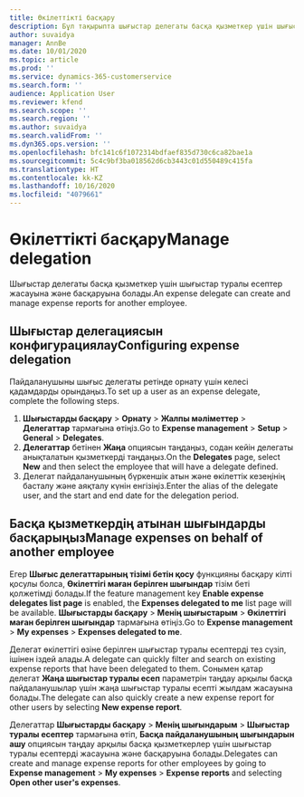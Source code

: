 ```yaml
---
title: Өкілеттікті басқару
description: Бұл тақырыпта шығыстар делегаты басқа қызметкер үшін шығыстар туралы есептерді қалай құра және басқара алатындығы туралы ақпарат берілген.
author: suvaidya
manager: AnnBe
ms.date: 10/01/2020
ms.topic: article
ms.prod: ''
ms.service: dynamics-365-customerservice
ms.search.form: ''
audience: Application User
ms.reviewer: kfend
ms.search.scope: ''
ms.search.region: ''
ms.author: suvaidya
ms.search.validFrom: ''
ms.dyn365.ops.version: ''
ms.openlocfilehash: bfc141c6f1072314bdfaef835d730c6ca82bae1a
ms.sourcegitcommit: 5c4c9bf3ba018562d6cb3443c01d550489c415fa
ms.translationtype: HT
ms.contentlocale: kk-KZ
ms.lasthandoff: 10/16/2020
ms.locfileid: "4079661"
---
```

# <a name="manage-delegation"></a><span data-ttu-id="dba45-103">Өкілеттікті басқару</span><span class="sxs-lookup"><span data-stu-id="dba45-103">Manage delegation</span></span>
<span data-ttu-id="dba45-104">Шығыстар делегаты басқа қызметкер үшін шығыстар туралы есептер жасауына және басқаруына болады.</span><span class="sxs-lookup"><span data-stu-id="dba45-104">An expense delegate can create and manage expense reports for another employee.</span></span>

## <a name="configuring-expense-delegation"></a><span data-ttu-id="dba45-105">Шығыстар делегациясын конфигурациялау</span><span class="sxs-lookup"><span data-stu-id="dba45-105">Configuring expense delegation</span></span>

<span data-ttu-id="dba45-106">Пайдаланушыны шығыс делегаты ретінде орнату үшін келесі қадамдарды орындаңыз.</span><span class="sxs-lookup"><span data-stu-id="dba45-106">To set up a user as an expense delegate, complete the following steps.</span></span> 
1. <span data-ttu-id="dba45-107">**Шығыстарды басқару** > **Орнату** > **Жалпы мәліметтер** > **Делегаттар** тармағына өтіңіз.</span><span class="sxs-lookup"><span data-stu-id="dba45-107">Go to **Expense management** > **Setup** > **General** > **Delegates**.</span></span> 
2. <span data-ttu-id="dba45-108">**Делегаттар** бетінен **Жаңа** опциясын таңдаңыз, содан кейін делегаты анықталатын қызметкерді таңдаңыз.</span><span class="sxs-lookup"><span data-stu-id="dba45-108">On the **Delegates** page, select **New** and then select the employee that will have a delegate defined.</span></span> 
3. <span data-ttu-id="dba45-109">Делегат пайдаланушының бүркеншік атын және өкілеттік кезеңінің басталу және аяқталу күнін енгізіңіз.</span><span class="sxs-lookup"><span data-stu-id="dba45-109">Enter the alias of the delegate user, and the start and end date for the delegation period.</span></span>

## <a name="manage-expenses-on-behalf-of-another-employee"></a><span data-ttu-id="dba45-110">Басқа қызметкердің атынан шығындарды басқарыңыз</span><span class="sxs-lookup"><span data-stu-id="dba45-110">Manage expenses on behalf of another employee</span></span>

<span data-ttu-id="dba45-111">Егер **Шығыс делегаттарының тізімі бетін қосу** функцияны басқару кілті қосулы болса, **Өкілеттігі маған берілген шығындар** тізім беті қолжетімді болады.</span><span class="sxs-lookup"><span data-stu-id="dba45-111">If the feature management key **Enable expense delegates list page** is enabled, the **Expenses delegated to me** list page will be available.</span></span> <span data-ttu-id="dba45-112">**Шығыстарды басқару** > **Менің шығыстарым** > **Өкілеттігі маған берілген шығындар** тармағына өтіңіз.</span><span class="sxs-lookup"><span data-stu-id="dba45-112">Go to **Expense management** > **My expenses** > **Expenses delegated to me**.</span></span>

<span data-ttu-id="dba45-113">Делегат өкілеттігі өзіне берілген шығыстар туралы есептерді тез сүзіп, ішінен іздей алады.</span><span class="sxs-lookup"><span data-stu-id="dba45-113">A delegate can quickly filter and search on existing expense reports that have been delegated to them.</span></span> <span data-ttu-id="dba45-114">Сонымен қатар делегат **Жаңа шығыстар туралы есеп** параметрін таңдау арқылы басқа пайдаланушылар үшін жаңа шығыстар туралы есепті жылдам жасауына болады.</span><span class="sxs-lookup"><span data-stu-id="dba45-114">The delegate can also quickly create a new expense report for other users by selecting **New expense report**.</span></span>

<span data-ttu-id="dba45-115">Делегаттар **Шығыстарды басқару** > **Менің шығындарым** > **Шығыстар туралы есептер** тармағына өтіп, **Басқа пайдаланушының шығындарын ашу** опциясын таңдау арқылы басқа қызметкерлер үшін шығыстар туралы есептерді жасауына және басқаруына болады.</span><span class="sxs-lookup"><span data-stu-id="dba45-115">Delegates can create and manage expense reports for other employees by going to **Expense management** > **My expenses** > **Expense reports** and selecting **Open other user's expenses**.</span></span>
